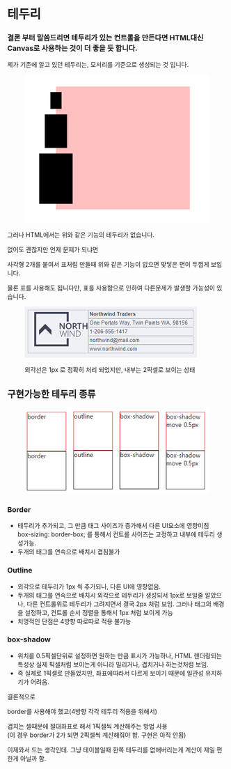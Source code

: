 # 테두리

### 결론 부터 말씀드리면 테두리가 있는 컨트롤을 만든다면 HTML대신 Canvas로 사용하는 것이 더 좋을 듯 합니다.&#x20;

제가 기존에 알고 있던 테두리는, 모서리를 기준으로 생성되는 것 입니다.&#x20;

<figure><img src="../../.gitbook/assets/image (2) (1) (1) (1) (1) (1).png" alt=""><figcaption></figcaption></figure>

그러나 HTML에서는 위와 같은 기능의 테두리가 없습니다.&#x20;

없어도 괜찮지만 언제 문제가 되냐면

사각형 2개를 붙여서 표처럼 만들때 위와 같은 기능이 없으면 맞닿은 면이 두껍게 보입니다.&#x20;

물론 표를 사용해도 됩니다만, 표를 사용함으로 인하여 다른문제가 발생할 가능성이 있습니다.&#x20;

<figure><img src="../../.gitbook/assets/image (1) (1) (1) (1) (1) (1) (1) (1).png" alt=""><figcaption><p>외각선은 1px 로 정확히 처리 되었지만, 내부는 2픽셀로 보이는 상태</p></figcaption></figure>



## 구현가능한 테두리 종류

<figure><img src="../../.gitbook/assets/html border.png" alt=""><figcaption></figcaption></figure>

### Border

* 테두리가 추가되고, 그 만큼 태그 사이즈가 증가해서 다른 UI요소에 영향미침\
  box-sizing: border-box; 를 통해서 컨트롤 사이즈는 고정하고 내부에 테두리 생성가능.
* 두개의 태그를 연속으로 배치시 겹침불가

### Outline

* 외각으로 테두리가 1px 씩 추가되나, 다른 UI에 영향없음.
* 두개의 태그를 연속으로 배치시 외각으로 테두리가 생성되서 1px로 보일줄 알았으나, 다른 컨트롤위로 테두리가 그려지면서 결국 2px 처럼 보임.  그러나 태그의 배경을 설정하고, 컨트롤 순서 정렬을 통해서 1px 처럼 보이게 가능
* 치명적인 단점은 4방향 따로따로 적용 불가능

### box-shadow

* 위치를 0.5픽셀단위로 설정하면 원하는 만큼 표시가 가능하나, HTML 렌더링되는 특성상 실제 픽셀처럼 보이는게 아니라 밀리거나, 겹치거나 하는것처럼 보임. &#x20;
* 즉 실제로 1픽셀로 만들었지만, 좌표에따라서 다르게 보이기 때문에 일관성 유지하기가 어려움.



결론적으로&#x20;

border를 사용해야 했고(4방향 각각 테두리 적용을 위해서)

겹치는 셀때문에 절대좌표로 해서 1픽셀씩 계산해주는 방법 사용\
(이 경우 border가 2가 되면 2픽셀씩 계산해줘야 함. 구현은 아직 안됨)



이제와서 드는 생각인데. 그냥 테이블일때 한쪽 테두리를 없애버리는게 계산이 제일 편한게 아닐까 함.
